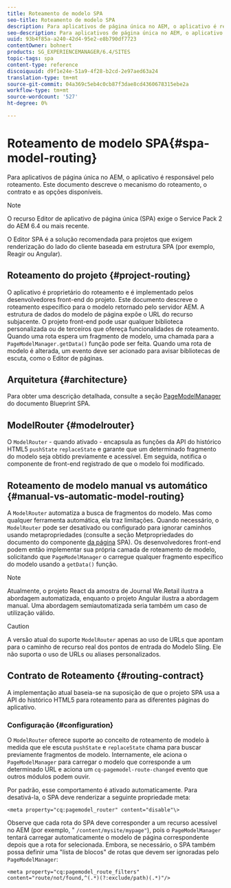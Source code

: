 ```yaml
---
title: Roteamento de modelo SPA
seo-title: Roteamento de modelo SPA
description: Para aplicativos de página única no AEM, o aplicativo é responsável pelo roteamento. Este documento descreve o mecanismo do roteamento, o contrato e as opções disponíveis.
seo-description: Para aplicativos de página única no AEM, o aplicativo é responsável pelo roteamento. Este documento descreve o mecanismo do roteamento, o contrato e as opções disponíveis.
uuid: 93b4f85a-a240-42d4-95e2-e8b790df7723
contentOwner: bohnert
products: SG_EXPERIENCEMANAGER/6.4/SITES
topic-tags: spa
content-type: reference
discoiquuid: d9f1e24e-51a9-4f28-b2cd-2e97aed63a24
translation-type: tm+mt
source-git-commit: 04a369c5eb4c0cb87f3dae8cd4360678315ebe2a
workflow-type: tm+mt
source-wordcount: '527'
ht-degree: 0%

---
```



# Roteamento de modelo SPA{#spa-model-routing}

Para aplicativos de página única no AEM, o aplicativo é responsável pelo roteamento. Este documento descreve o mecanismo do roteamento, o contrato e as opções disponíveis.

>[!NOTE]
>
>O recurso Editor de aplicativo de página única (SPA) exige o Service Pack 2 do AEM 6.4 ou mais recente.
>
>O Editor SPA é a solução recomendada para projetos que exigem renderização do lado do cliente baseada em estrutura SPA (por exemplo, Reagir ou Angular).

## Roteamento do projeto {#project-routing}

O aplicativo é proprietário do roteamento e é implementado pelos desenvolvedores front-end do projeto. Este documento descreve o roteamento específico para o modelo retornado pelo servidor AEM. A estrutura de dados do modelo de página expõe o URL do recurso subjacente. O projeto front-end pode usar qualquer biblioteca personalizada ou de terceiros que ofereça funcionalidades de roteamento. Quando uma rota espera um fragmento de modelo, uma chamada para a `PageModelManager.getData()` função pode ser feita. Quando uma rota de modelo é alterada, um evento deve ser acionado para avisar bibliotecas de escuta, como o Editor de páginas.

## Arquitetura {#architecture}

Para obter uma descrição detalhada, consulte a seção [PageModelManager](/help/sites-developing/spa-blueprint.md#pagemodelmanager) do documento Blueprint SPA.

## ModelRouter {#modelrouter}

O `ModelRouter` - quando ativado - encapsula as funções da API do histórico HTML5 `pushState` `replaceState` e garante que um determinado fragmento do modelo seja obtido previamente e acessível. Em seguida, notifica o componente de front-end registrado de que o modelo foi modificado.

## Roteamento de modelo manual vs automático {#manual-vs-automatic-model-routing}

A `ModelRouter` automatiza a busca de fragmentos do modelo. Mas como qualquer ferramenta automática, ela traz limitações. Quando necessário, o `ModelRouter` pode ser desativado ou configurado para ignorar caminhos usando metapropriedades (consulte a seção Metpropriedades do documento do componente [da página](/help/sites-developing/spa-page-component.md) SPA). Os desenvolvedores front-end podem então implementar sua própria camada de roteamento de modelo, solicitando que `PageModelManager` o carregue qualquer fragmento específico do modelo usando a `getData()` função.

>[!NOTE]
>
>Atualmente, o projeto React da amostra de Journal We.Retail ilustra a abordagem automatizada, enquanto o projeto Angular ilustra a abordagem manual. Uma abordagem semiautomatizada seria também um caso de utilização válido.

>[!CAUTION]
>
>A versão atual do suporte `ModelRouter` apenas ao uso de URLs que apontam para o caminho de recurso real dos pontos de entrada do Modelo Sling. Ele não suporta o uso de URLs ou aliases personalizados.

## Contrato de Roteamento {#routing-contract}

A implementação atual baseia-se na suposição de que o projeto SPA usa a API do histórico HTML5 para roteamento para as diferentes páginas do aplicativo.

### Configuração {#configuration}

O `ModelRouter` oferece suporte ao conceito de roteamento de modelo à medida que ele escuta `pushState` e `replaceState` chama para buscar previamente fragmentos de modelo. Internamente, ele aciona o `PageModelManager` para carregar o modelo que corresponde a um determinado URL e aciona um `cq-pagemodel-route-changed` evento que outros módulos podem ouvir.

Por padrão, esse comportamento é ativado automaticamente. Para desativá-la, o SPA deve renderizar a seguinte propriedade meta:

```
<meta property="cq:pagemodel_router" content="disable"\>
```

Observe que cada rota do SPA deve corresponder a um recurso acessível no AEM (por exemplo, &quot; `/content/mysite/mypage"`), pois o `PageModelManager` tentará carregar automaticamente o modelo de página correspondente depois que a rota for selecionada. Embora, se necessário, o SPA também possa definir uma &quot;lista de blocos&quot; de rotas que devem ser ignoradas pelo `PageModelManager`:

```
<meta property="cq:pagemodel_route_filters" content="route/not/found,^(.*)(?:exclude/path)(.*)"/>
```
